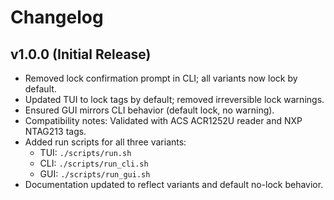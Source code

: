 # Changelog

## v1.0.0 (Initial Release)

- Removed lock confirmation prompt in CLI; all variants now lock by default.
- Updated TUI to lock tags by default; removed irreversible lock warnings.
- Ensured GUI mirrors CLI behavior (default lock, no warning).
- Compatibility notes: Validated with ACS ACR1252U reader and NXP NTAG213 tags.
- Added run scripts for all three variants:
  - TUI: `./scripts/run.sh`
  - CLI: `./scripts/run_cli.sh`
  - GUI: `./scripts/run_gui.sh`
- Documentation updated to reflect variants and default no-lock behavior.
